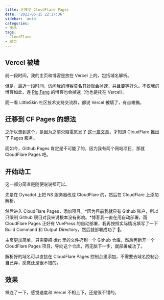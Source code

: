 ```yaml
---
title: 迁移至 CloudFlare Pages
date: '2021-05-15 22:17:36'
sidebar: 'auto'
categories:
- 技术
tags:
- CloudFlare
- 网页
---
```


## Vercel 被墙

前一段时间，我的主页和博客是放在 Vercel 上的，包括域名解析。

但是，最近一段时间，访问我的博客莫名其妙就会掉速，并且要等好久。不仅我的博客如此，连 [Pig Fang](https://blog.gplane.win) 的博客也会掉速（他也是托在 Vercel）。

而一看 LittleSkin 社区技术支持交流群，都说 Vercel 被墙了，有点难搞。

## 迁移到 CF Pages 的想法

之所以想到这个，是因为之前欠陥電気发了 [这一篇文章](https://blog.atri.tk/2021/deploy-frontend-to-cfpages/)，才知道 CloudFlare 推出了 Pages 服务。

而如今，Github Pages 肯定是不可能了的，因为我有两个网站项目，那就 CloudFlare Pages 吧。

## 开始动工

这一部分简直是随便说说都可以。

先是在 Dynadot 上把 NS 服务器改成 CloudFlare 的，然后在 CloudFlare 上添加解析。

然后进入 CloudFlare Pages，添加项目。*因为目前我就只有 Github 账户，所以只限制 Github 项目对我来说根本没有影响。*博客我一直在用自动部署，而 CloudFlare Pages 正好有 VuePress 的自动部署，我再按照实际情况填写了一下 Build Command 和 Output Directory，然后就部署成功了 :thinking:。

主页更加简单，只需要把 dist 里的文件扔到一个 Github 仓库，然后再新开一个 CloudFlare Pages 项目，导向这个仓库，再无脑下一步，就部署成功了。

解析好的域名可以直接在 CloudFlare Pages 控制台里添加，不需要去域名控制台自己弄，感觉还是很不错的。

## 效果

裸连了一下，感觉速度和 Vercel 不相上下，还是很不错的。